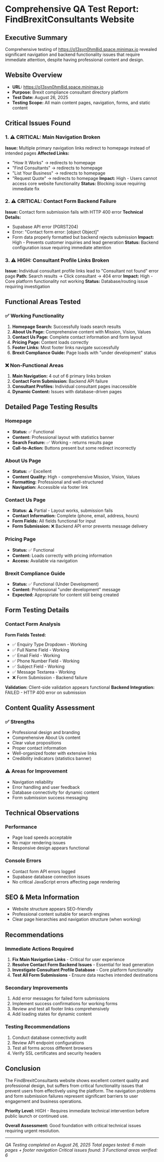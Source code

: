 # Comprehensive QA Test Report: FindBrexitConsultants Website

## Executive Summary
Comprehensive testing of https://o13syn0hm8id.space.minimax.io revealed significant navigation and backend functionality issues that require immediate attention, despite having professional content and design.

## Website Overview
- **URL:** https://o13syn0hm8id.space.minimax.io
- **Purpose:** Brexit compliance consultant directory platform
- **Test Date:** August 26, 2025
- **Testing Scope:** All main content pages, navigation, forms, and static content

## Critical Issues Found

### 1. ⚠️ CRITICAL: Main Navigation Broken
**Issue:** Multiple primary navigation links redirect to homepage instead of intended pages
**Affected Links:**
- "How It Works" → redirects to homepage
- "Find Consultants" → redirects to homepage  
- "List Your Business" → redirects to homepage
- "Request Quote" → redirects to homepage
**Impact:** High - Users cannot access core website functionality
**Status:** Blocking issue requiring immediate fix

### 2. ⚠️ CRITICAL: Contact Form Backend Failure
**Issue:** Contact form submission fails with HTTP 400 error
**Technical Details:**
- Supabase API error (PGRST204)
- Error: "Contact form error: [object Object]"
- Form data properly formatted but backend rejects submission
**Impact:** High - Prevents customer inquiries and lead generation
**Status:** Backend configuration issue requiring immediate attention

### 3. ⚠️ HIGH: Consultant Profile Links Broken
**Issue:** Individual consultant profile links lead to "Consultant not found" error page
**Path:** Search results → Click consultant → 404 error
**Impact:** High - Core platform functionality not working
**Status:** Database/routing issue requiring investigation

## Functional Areas Tested

### ✅ Working Functionality
1. **Homepage Search:** Successfully loads search results
2. **About Us Page:** Comprehensive content with Mission, Vision, Values
3. **Contact Us Page:** Complete contact information and form layout
4. **Pricing Page:** Content loads correctly
5. **Footer Links:** Most footer links navigate successfully
6. **Brexit Compliance Guide:** Page loads with "under development" status

### ❌ Non-Functional Areas
1. **Main Navigation:** 4 out of 6 primary links broken
2. **Contact Form Submission:** Backend API failure
3. **Consultant Profiles:** Individual consultant pages inaccessible
4. **Dynamic Content:** Issues with database-driven pages

## Detailed Page Testing Results

### Homepage
- **Status:** ✅ Functional
- **Content:** Professional layout with statistics banner
- **Search Feature:** ✅ Working - returns results page
- **Call-to-Action:** Buttons present but some redirect incorrectly

### About Us Page  
- **Status:** ✅ Excellent
- **Content Quality:** High - comprehensive Mission, Vision, Values
- **Formatting:** Professional and well-structured
- **Navigation:** Accessible via footer link

### Contact Us Page
- **Status:** ⚠️ Partial - Layout works, submission fails
- **Contact Information:** Complete (phone, email, address, hours)
- **Form Fields:** All fields functional for input
- **Form Submission:** ❌ Backend API error prevents message delivery

### Pricing Page
- **Status:** ✅ Functional
- **Content:** Loads correctly with pricing information
- **Access:** Available via navigation

### Brexit Compliance Guide
- **Status:** ✅ Functional (Under Development)
- **Content:** Professional "under development" message
- **Expected:** Appropriate for content still being created

## Form Testing Details

### Contact Form Analysis
**Form Fields Tested:**
- ✅ Enquiry Type Dropdown - Working
- ✅ Full Name Field - Working
- ✅ Email Field - Working  
- ✅ Phone Number Field - Working
- ✅ Subject Field - Working
- ✅ Message Textarea - Working
- ❌ Form Submission - Backend failure

**Validation:** Client-side validation appears functional
**Backend Integration:** FAILED - HTTP 400 error on submission

## Content Quality Assessment

### ✅ Strengths
- Professional design and branding
- Comprehensive About Us content
- Clear value propositions
- Proper contact information
- Well-organized footer with extensive links
- Credibility indicators (statistics banner)

### ⚠️ Areas for Improvement
- Navigation reliability
- Error handling and user feedback
- Database connectivity for dynamic content
- Form submission success messaging

## Technical Observations

### Performance
- Page load speeds acceptable
- No major rendering issues
- Responsive design appears functional

### Console Errors
- Contact form API errors logged
- Supabase database connection issues
- No critical JavaScript errors affecting page rendering

## SEO & Meta Information
- Website structure appears SEO-friendly
- Professional content suitable for search engines
- Clear page hierarchies and navigation structure (when working)

## Recommendations

### Immediate Actions Required
1. **Fix Main Navigation Links** - Critical for user experience
2. **Resolve Contact Form Backend Issues** - Essential for lead generation
3. **Investigate Consultant Profile Database** - Core platform functionality
4. **Test All Form Submissions** - Ensure data reaches intended destinations

### Secondary Improvements
1. Add error messages for failed form submissions
2. Implement success confirmations for working forms
3. Review and test all footer links comprehensively
4. Add loading states for dynamic content

### Testing Recommendations
1. Conduct database connectivity audit
2. Review API endpoint configurations
3. Test all forms across different browsers
4. Verify SSL certificates and security headers

## Conclusion

The FindBrexitConsultants website shows excellent content quality and professional design, but suffers from critical functionality issues that prevent users from effectively using the platform. The navigation problems and form submission failures represent significant barriers to user engagement and business operations.

**Priority Level:** HIGH - Requires immediate technical intervention before public launch or continued use.

**Overall Assessment:** Good foundation with critical technical issues requiring urgent resolution.

---
*QA Testing completed on August 26, 2025*
*Total pages tested: 6 main pages + footer navigation*
*Critical issues found: 3*
*Functional areas verified: 6*